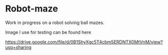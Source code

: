 # Robot-maze
Work in progress on a robot solving ball mazes.

Image I use for testing can be found here 


https://drive.google.com/file/d/0B1ShyXgc5T4cbm5ERDNTX0MtVnM/view?usp=sharing
